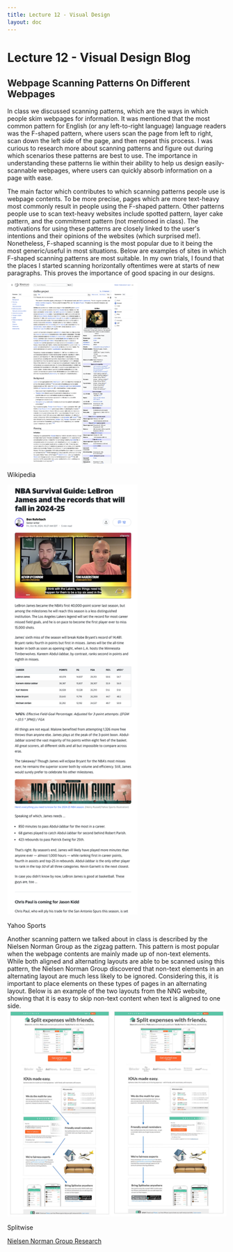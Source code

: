 ```yaml
---
title: Lecture 12 - Visual Design
layout: doc
---
```


# Lecture 12 - Visual Design Blog

## Webpage Scanning Patterns On Different Webpages

In class we discussed scanning patterns, which are the ways in which people skim webpages for information. It was mentioned that the most common pattern for English (or any left-to-right language) language readers was the F-shaped pattern, where users scan the page from left to right, scan down the left side of the page, and then repeat this process. I was curious to research more about scanning patterns and figure out during which scenarios these patterns are best to use. The importance in understanding these patterns lie within their ability to help us design easily-scannable webpages, where users can quickly absorb information on a page with ease.

The main factor which contributes to which scanning patterns people use is webpage contents. To be more precise, pages which are more text-heavy most commonly result in people using the F-shaped pattern. Other patterns people use to scan text-heavy websites include spotted pattern, layer cake pattern, and the commitment pattern (not mentioned in class). The motivations for using these patterns are closely linked to the user's intentions and their opinions of the websites (which surprised me!). Nonetheless, F-shaped scanning is the most popular due to it being the most generic/useful in most situations. Below are examples of sites in which F-shaped scanning patterns are most suitable. In my own trials, I found that the places I started scanning horizontally oftentimes were at starts of new paragraphs. This proves the importance of good spacing in our designs.

<img src="/../assets/images/blog-images/wiki.png" width=300/>
<p>Wikipedia</p>
<img src="/../assets/images/blog-images/yahoo.png" width=300/>
<p>Yahoo Sports</p>

Another scanning pattern we talked about in class is described by the Nielsen Norman Group as the zigzag pattern. This pattern is most popular when the webpage contents are mainly made up of non-text elements. While both aligned and alternating layouts are able to be scanned using this pattern, the Nielsen Norman Group discovered that non-text elements in an alternating layout are much less likely to be ignored. Considering this, it is important to place elements on these types of pages in an alternating layout. Below is an example of the two layouts from the NNG website, showing that it is easy to skip non-text content when text is aligned to one side.
<img src="/../assets/images/blog-images/splitwise.jpg" width=600/>
<p>Splitwise</p>

<a href="https://www.nngroup.com/articles/text-scanning-patterns-eyetracking/#:~:text=In%20left%2Dto%2Dright%20languages,right%20side%20of%20the%20page.)">Nielsen Norman Group Research
</a>
